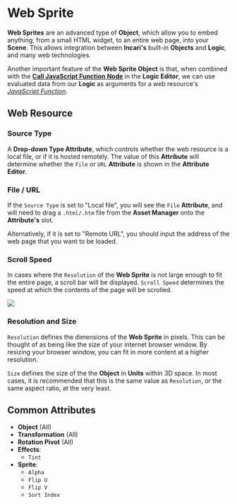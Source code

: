 # Web Sprite

**Web Sprites** are an advanced type of **Object**, which allow you to embed anything, from a small HTML widget, to an entire web page, into your **Scene**. This allows integration between **Incari's** built-in **Objects** and **Logic**, and many web technologies.

Another important feature of the **Web Sprite Object** is that, when combined with the [**Call JavaScript Function Node**](../../toolbox/web/call-javascript-function.md) in the **Logic Editor**, we can use evaluated data from our **Logic** as arguments for a web resource's [*JavaScript Function*](https://developer.mozilla.org/en-US/docs/Web/JavaScript/Guide/Functions).

## Web Resource

### Source Type

A **Drop-down Type Attribute**, which controls whether the web resource is a local file, or if it is hosted remotely. The value of this **Attribute** will determine whether the `File` or `URL` **Attribute** is shown in the **Attribute Editor**.

### File / URL

If the `Source Type` is set to "Local file", you will see the `File` **Attribute**, and will need to drag a `.html/.htm` file from the **Asset Manager** onto the **Attribute's** slot.

Alternatively, if it is set to "Remote URL", you should input the address of the web page that you want to be loaded.

### Scroll Speed

In cases where the `Resolution` of the **Web Sprite** is not large enough to fit the entire page, a scroll bar will be displayed. `Scroll Speed` determines the speed at which the contents of the page will be scrolled.

![](../../.gitbook/assets/web-sprite.gif)

### Resolution and Size

`Resolution` defines the dimensions of the **Web Sprite** in pixels. This can be thought of as being like the size of your internet browser window. By resizing your browser window, you can fit in more content at a higher resolution.

`Size` defines the size of the the **Object** in **Units** within 3D space. In most cases, it is recommended that this is the same value as `Resolution`, or the same aspect ratio, at the very least.

## Common Attributes

* **Object** \(All\)
* **Transformation** \(All\)
* **Rotation Pivot** \(All\)
* **Effects**:
  * `Tint`
* **Sprite**:
  * `Alpha`
  * `Flip U`
  * `Flip V`
  * `Sort Index`

